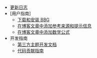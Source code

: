 - [更新日志](/zh-cn/CHANGELOG.md)
- [用户指南]
  - [下载和安装 BBG](/zh-cn/user-guide/download.md)
  - [在博客文章中添加参考来源和提示信息](/zh-cn/user-guide/ref_tags_and_hints.md)
  - [在博客文章中添加数学公式](/zh-cn/user-guide/math_in_articles.md)
- 开发指南
  - [第三方主题开发文档](/zh-cn/developer-guide/thirdparty_theme.md)
  - [代码贡献指南](/zh-cn/developer-guide/CONTRIBUTING.md)
